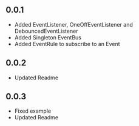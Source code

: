 ## 0.0.1

* Added EventListener, OneOffEventListener and DebouncedEventListener
* Added Singleton EventBus
* Added EventRule to subscribe to an Event

## 0.0.2

* Updated Readme

## 0.0.3

* Fixed example
* Updated Readme